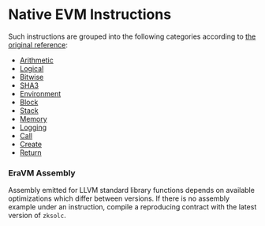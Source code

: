 # Native EVM Instructions

Such instructions are grouped into the following categories according to [the original reference](https://www.evm.codes/):

- [Arithmetic](https://github.com/code-423n4/2023-10-zksync/blob/main/docs/VM%20Section/How%20compiler%20works/instructions/evm/arithmetic.md)
- [Logical](https://github.com/code-423n4/2023-10-zksync/blob/main/docs/VM%20Section/How%20compiler%20works/instructions/evm/logical.md)
- [Bitwise](https://github.com/code-423n4/2023-10-zksync/blob/main/docs/VM%20Section/How%20compiler%20works/instructions/evm/bitwise.md)
- [SHA3](https://github.com/code-423n4/2023-10-zksync/blob/main/docs/VM%20Section/How%20compiler%20works/instructions/evm/sha3.md)
- [Environment](https://github.com/code-423n4/2023-10-zksync/blob/main/docs/VM%20Section/How%20compiler%20works/instructions/evm/environment.md)
- [Block](https://github.com/code-423n4/2023-10-zksync/blob/main/docs/VM%20Section/How%20compiler%20works/instructions/evm/block.md)
- [Stack](https://github.com/code-423n4/2023-10-zksync/blob/main/docs/VM%20Section/How%20compiler%20works/instructions/evm/stack.md)
- [Memory](https://github.com/code-423n4/2023-10-zksync/blob/main/docs/VM%20Section/How%20compiler%20works/instructions/evm/memory.md)
- [Logging](https://github.com/code-423n4/2023-10-zksync/blob/main/docs/VM%20Section/How%20compiler%20works/instructions/evm/logging.md)
- [Call](https://github.com/code-423n4/2023-10-zksync/blob/main/docs/VM%20Section/How%20compiler%20works/instructions/evm/call.md)
- [Create](https://github.com/code-423n4/2023-10-zksync/blob/main/docs/VM%20Section/How%20compiler%20works/instructions/evm/create.md)
- [Return](https://github.com/code-423n4/2023-10-zksync/blob/main/docs/VM%20Section/How%20compiler%20works/instructions/evm/return.md)



### EraVM Assembly

Assembly emitted for LLVM standard library functions depends on available optimizations which differ between versions. If there is no
assembly example under an instruction, compile a reproducing contract with the latest version of `zksolc`.
